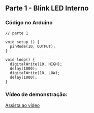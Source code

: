 ## Parte 1 - Blink LED Interno

### Código no Arduino

```
// parte 1

void setup () {
  pinMode(10, OUTPUT);
}

void loop() {
  digitalWrite(10, HIGH);
  delay(1000);
  digitalWrite(10, LOW);
  delay(1000);
}
```

### Vídeo de demonstração: 

[Assista ao vídeo](https://drive.google.com/file/d/1VLH-ztHz1ISW-2T_EpvnMqk9XI0DDVBm/view)